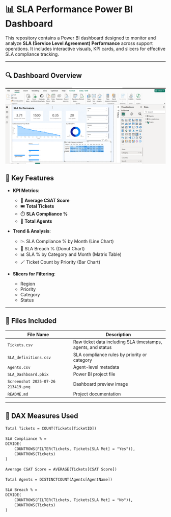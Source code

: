 # 📊 SLA Performance Power BI Dashboard

This repository contains a Power BI dashboard designed to monitor and analyze **SLA (Service Level Agreement) Performance** across support operations. It includes interactive visuals, KPI cards, and slicers for effective SLA compliance tracking.

---

## 🔍 Dashboard Overview

![Dashboard Preview](overviewimgSLA.png)

## 📌 Key Features

- **KPI Metrics**:
  - 🧮 **Average CSAT Score**
  - 🎟️ **Total Tickets**
  - ⏱️ **SLA Compliance %**
  - 👥 **Total Agents**

- **Trend & Analysis**:
  - 📉 SLA Compliance % by Month (Line Chart)
  - 🧁 SLA Breach % (Donut Chart)
  - 📊 SLA % by Category and Month (Matrix Table)
  - 🪄 Ticket Count by Priority (Bar Chart)

- **Slicers for Filtering**:
  - Region
  - Priority
  - Category
  - Status

---

## 📁 Files Included

| File Name | Description |
|-----------|-------------|
| `Tickets.csv` | Raw ticket data including SLA timestamps, agents, and status |
| `SLA_definitions.csv` | SLA compliance rules by priority or category |
| `Agents.csv` | Agent-level metadata |
| `SLA_Dashboard.pbix` | Power BI project file |
| `Screenshot 2025-07-26 213419.png` | Dashboard preview image |
| `README.md` | Project documentation |

---

## 🧮 DAX Measures Used

```DAX
Total Tickets = COUNT(Tickets[TicketID])

SLA Compliance % = 
DIVIDE(
    COUNTROWS(FILTER(Tickets, Tickets[SLA Met] = "Yes")),
    COUNTROWS(Tickets)
)

Average CSAT Score = AVERAGE(Tickets[CSAT Score])

Total Agents = DISTINCTCOUNT(Agents[AgentName])

SLA Breach % = 
DIVIDE(
    COUNTROWS(FILTER(Tickets, Tickets[SLA Met] = "No")),
    COUNTROWS(Tickets)
)
